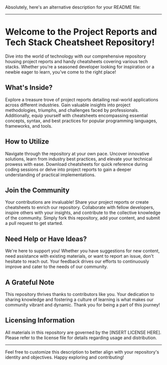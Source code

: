 Absolutely, here's an alternative description for your README file:

---

# Welcome to the Project Reports and Tech Stack Cheatsheet Repository!

Dive into the world of technology with our comprehensive repository housing project reports and handy cheatsheets covering various tech stacks. Whether you're a seasoned developer looking for inspiration or a newbie eager to learn, you've come to the right place!

## What's Inside?
Explore a treasure trove of project reports detailing real-world applications across different industries. Gain valuable insights into project methodologies, triumphs, and challenges faced by professionals. Additionally, equip yourself with cheatsheets encompassing essential concepts, syntax, and best practices for popular programming languages, frameworks, and tools.

## How to Utilize
Navigate through the repository at your own pace. Uncover innovative solutions, learn from industry best practices, and elevate your technical prowess with ease. Download cheatsheets for quick reference during coding sessions or delve into project reports to gain a deeper understanding of practical implementations.

## Join the Community
Your contributions are invaluable! Share your project reports or create cheatsheets to enrich our repository. Collaborate with fellow developers, inspire others with your insights, and contribute to the collective knowledge of the community. Simply fork this repository, add your content, and submit a pull request to get started.

## Need Help or Have Ideas?
We're here to support you! Whether you have suggestions for new content, need assistance with existing materials, or want to report an issue, don't hesitate to reach out. Your feedback drives our efforts to continuously improve and cater to the needs of our community.

## A Grateful Note
This repository thrives thanks to contributors like you. Your dedication to sharing knowledge and fostering a culture of learning is what makes our community vibrant and dynamic. Thank you for being a part of this journey!

## Licensing Information
All materials in this repository are governed by the [INSERT LICENSE HERE]. Please refer to the license file for details regarding usage and distribution.

---

Feel free to customize this description to better align with your repository's identity and objectives. Happy exploring and contributing!
